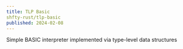 ```yaml
---
title: TLP Basic
shfty-rust/tlp-basic
published: 2024-02-08
---
```


Simple BASIC interpreter implemented via type-level data structures

